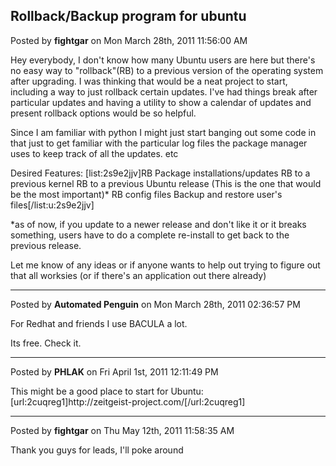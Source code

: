 ## Rollback/Backup program for ubuntu
Posted by **fightgar** on Mon March 28th, 2011 11:56:00 AM

Hey everybody,
I don't know how many Ubuntu users are here but there's no easy way to &quot;rollback&quot;(RB) to a previous version of the operating system after upgrading.
I was thinking that would be a neat project to start, including a way to just rollback certain updates.  I've had things break after particular updates and having a utility to show a calendar of updates and present rollback options would be so helpful.

Since I am familiar with python I might just start banging out some code in that just to get familiar with the particular log files the package manager uses to keep track of all the updates. etc

Desired Features:
[list:2s9e2jjv]RB Package installations/updates
RB to a previous kernel
RB to a previous Ubuntu release (This is the one that would be the most important)*
RB config files
Backup and restore user's files[/list:u:2s9e2jjv]

*as of now, if you update to a newer release and don't like it or it breaks something, users have to do a complete re-install to get back to the previous release.

Let me know of any ideas or if anyone wants to help out trying to figure out that all worksies (or if there's an application out there already)

--------------------------------------------------------------------------------

Posted by **Automated Penguin** on Mon March 28th, 2011 02:36:57 PM

For Redhat and friends I use BACULA a lot.

Its free. Check it.

--------------------------------------------------------------------------------

Posted by **PHLAK** on Fri April 1st, 2011 12:11:49 PM

This might be a good place to start for Ubuntu: [url:2cuqreg1]http&#58;//zeitgeist-project&#46;com/[/url:2cuqreg1]

--------------------------------------------------------------------------------

Posted by **fightgar** on Thu May 12th, 2011 11:58:35 AM

Thank you guys for leads, I'll poke around
